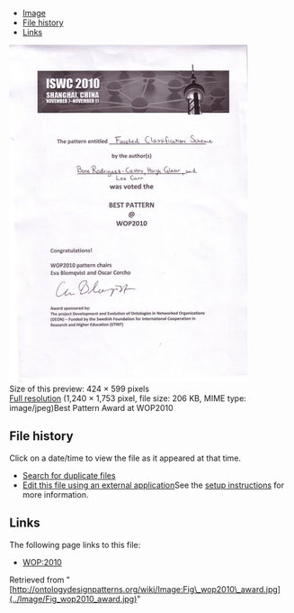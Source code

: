 * [Image](../Image/Fig_wop2010_award.jpg#file)
* [File history](../Image/Fig_wop2010_award.jpg#filehistory)
* [Links](../Image/Fig_wop2010_award.jpg#filelinks)

[![Image:Fig wop2010 award.jpg](../images/thumb/5/5a/Fig_wop2010_award.jpg/424px-Fig_wop2010_award.jpg)](../images/5/5a/Fig_wop2010_award.jpg)  
Size of this preview: 424 × 599 pixels  
[Full resolution](../images/5/5a/Fig_wop2010_award.jpg)‎ (1,240 × 1,753 pixel, file size: 206 KB, MIME type: image/jpeg)Best Pattern Award at WOP2010




## File history

Click on a date/time to view the file as it appeared at that time.



  
* [Search for duplicate files](http://ontologydesignpatterns.org/wiki/Special:FileDuplicateSearch/Fig_wop2010_award.jpg "Special:FileDuplicateSearch/Fig wop2010 award.jpg")
* [Edit this file using an external application](http://ontologydesignpatterns.org/wiki/index.php?title=Image:Fig_wop2010_award.jpg&action=edit&externaledit=true&mode=file "Image:Fig wop2010 award.jpg")See the [setup instructions](http://www.mediawiki.org/wiki/Manual:External_editors "http://www.mediawiki.org/wiki/Manual:External_editors") for more information.

## Links



The following page links to this file:


* [WOP:2010](../WOP/2010 "WOP:2010")


Retrieved from "[http://ontologydesignpatterns.org/wiki/Image:Fig\_wop2010\_award.jpg](../Image/Fig_wop2010_award.jpg)"